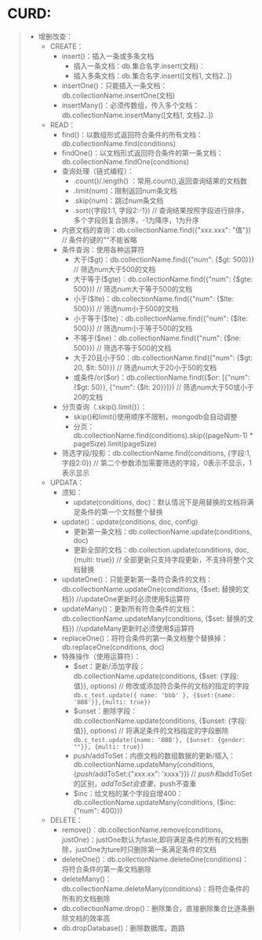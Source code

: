 # CURD:
>* 增删改查：
>   * CREATE：
>       * insert()：插入一条或多条文档
>           * 插入一条文档：db.集合名字.insert(文档)：
>           * 插入多条文档：db.集合名字.insert([文档1, 文档2..])  
>       * insertOne()：只能插入一条文档：db.collectionName.insertOne(文档)
>       * insertMany()：必须传数组，传入多个文档：db.collectionName.insertMany([文档1, 文档2..])  
>   * READ：
>       * find()：以数组形式返回符合条件的所有文档： db.collectionName.find(conditions)
>       * findOne()：以文档形式返回符合条件的第一条文档：db.collectionName.findOne(conditions)
>       * 查询处理（链式编程）：
>           * .count()/.length() ：常用.count(),返回查询结果的文档数
>           * .limit(num)：限制返回num条文档  
>           * .skip(num)：跳过num条文档  
>           * .sort({字段1:1, 字段2:-1}) // 查询结果按照字段进行排序，多个字段则复合排序，-1为降序，1为升序
>       * 内嵌文档的查询：db.collectionName.find({"xxx.xxx": "值"}) // 条件的键的""不能省略  
>       * 条件查询：使用各种运算符
>           * 大于($gt)：db.collectionName.find({"num": {$gt: 500}}) // 筛选num大于500的文档  
>           * 大于等于($gte)：db.collectionName.find({"num": {$gte: 500}}) // 筛选num大于等于500的文档  
>           * 小于($lte)：db.collectionName.find({"num": {$lte: 500}}) // 筛选num小于500的文档  
>           * 小于等于($lte)：db.collectionName.find({"num": {$lte: 500}}) // 筛选num小于等于500的文档  
>           * 不等于($ne)：db.collectionName.find({"num": {$ne: 500}}) // 筛选不等于500的文档  
>           * 大于20且小于50：db.collectionName.find({"num": {$gt: 20, $lt: 50}})  // 筛选num大于20小于50的文档  
>           * 或条件/or($or)：db.collectionName.find({$or: [{"num": {$gt: 50}}, {"num": {$lt: 20}}]}) // 筛选num大于50或小于20的文档  
>       * 分页查询（.skip().limit()）：
>           * skip()和limit()使用顺序不限制，mongodb会自动调整  
>           * 分页：db.collectionName.find(conditions).skip((pageNum-1) * pageSize).limit(pageSize)  
>       * 筛选字段/投影：db.collectionName.find(conditions, {字段:1, 字段2:0}) // 第二个参数添加需要筛选的字段，0表示不显示，1表示显示
>   * UPDATA：  
>       * 须知：  
>           * update(conditions, doc)：默认情况下是用替换的文档将满足条件的第一个文档整个替换  
>       * update()：update(conditions, doc, config)  
>           * 更新第一条文档：db.collectionName.update(conditions, doc)  
>           * 更新全部的文档：db.collection.update(conditions, doc, {multi: true}) // 全部更新只支持字段更新，不支持将整个文档替换  
>       * updateOne()：只能更新第一条符合条件的文档：db.collectionName.updateOne(conditions, {$set: 替换的文档}) //updateOne更新时必须使用$运算符  
>       * updateMany()：更新所有符合条件的文档：db.collectionName.updateMany(conditions, {$set: 替换的文档}) //updateMany更新时必须使用$运算符  
>       * replaceOne()：将符合条件的第一条文档整个替换掉：db.replaceOne(conditions, doc)  
>       * 特殊操作（使用运算符）：
>           * $set：更新/添加字段：db.collectionName.update(conditions, {$set: {字段: 值}}, options)  // 修改或添加符合条件的文档的指定的字段  
>           ```db.c_test.update({ name: 'bbb' }, {$set:{name: 'BBB'}},{multi: true})```  
>           * $unset：删除字段：db.collectionName.update(conditions, {$unset: {字段: 值}}, options)  // 将满足条件的文档指定的字段删除  
>           ```db.c_test.update({name: 'BBB'}, {$unset: {gender: ""}}, {multi: true})```  
>           * $push/$addToSet：内嵌文档的数组数据的更新/插入：db.collectionName.updateMany(conditions, {$push/$addToSet:{"xxx.xx": 'xxxx'}}) // $push和$addToSet的区别，$addToSet会查重，$push不查重  
>           * $inc：给文档的某个字段自增400：db.collectionName.updateMany(conditions, {$inc: {"num": 400}})
>   * DELETE：
>       * remove()：db.collectionName.remove(conditions, justOne)：justOne默认为fasle,即将满足条件的所有的文档删除，justOne为ture时只删除第一条满足条件的文档  
>       * deleteOne()：db.collectionName.deleteOne(conditions)：将符合条件的第一条文档删除  
>       * deleteMany()：db.collectionName.deleteMany(conditions)：将符合条件的所有的文档删除  
>       * db.collectionName.drop()：删除集合，直接删除集合比逐条删除文档的效率高  
>       * db.dropDatabase()：删除数据库。跑路  
>       
>
